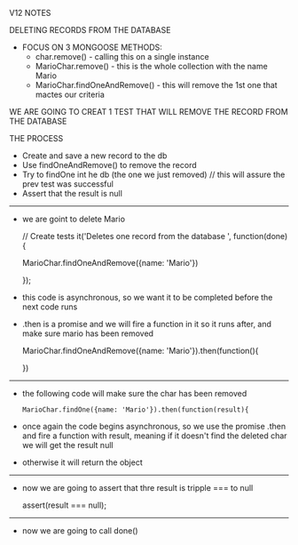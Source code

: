 V12 NOTES 

DELETING RECORDS FROM THE DATABASE

- FOCUS ON 3 MONGOOSE METHODS:
    - char.remove() - calling this on a single instance
    - MarioChar.remove() - this is the whole collection with the name Mario
    - MarioChar.findOneAndRemove() - this will remove the 1st one that mactes our criteria 
   
 
WE ARE GOING TO CREAT 1 TEST THAT WILL REMOVE THE RECORD FROM THE DATABASE

THE PROCESS 

- Create and save a new record to the db 
- Use findOneAndRemove() to remove the record
- Try to findOne int he db (the one we just removed) // this will assure the prev test was successful 
- Assert that the result is null 

---------------------------------------------------------------------------
- we are goint to delete Mario 

  // Create tests 
  it('Deletes one record from the database ', function(done){
    
    MarioChar.findOneAndRemove({name: 'Mario'})
     
  });
- this code is asynchronous, so we want it to be completed before the next code runs
- .then is a promise and we will fire a function in it so it runs after, and make sure mario has been removed

    MarioChar.findOneAndRemove({name: 'Mario'}).then(function(){
      
    })
---------------------------------------------------------------------------
- the following code will make sure the char has been removed

 
      MarioChar.findOne({name: 'Mario'}).then(function(result){
      
- once again the code begins asynchronous, so we use the promise .then and fire a function with result, meaning if it doesn't find the deleted char we will get the result null
- otherwise it will return the object 

---------------------------------------------------------------------------
- now we are going to assert that thre result is tripple === to null 


  assert(result === null);
  
---------------------------------------------------------------------------
- now we are going to call done()

